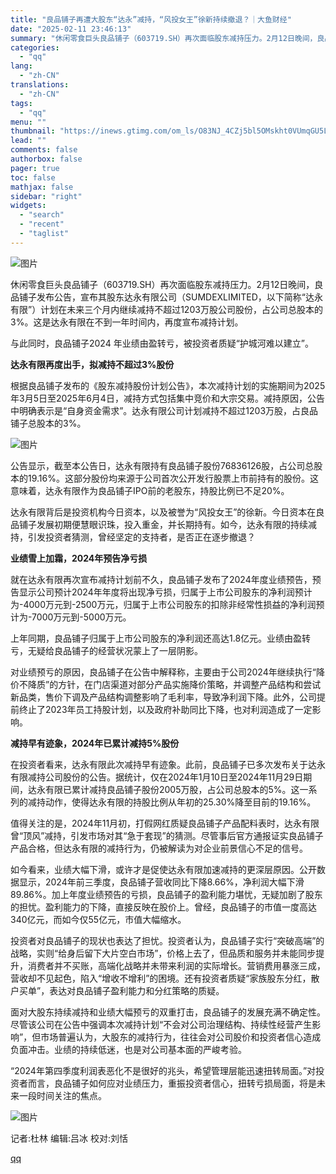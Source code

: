```yaml
---
title: "良品铺子再遭大股东“达永”减持，“风投女王”徐新持续撤退？｜大鱼财经"
date: "2025-02-11 23:46:13"
summary: "休闲零食巨头良品铺子（603719.SH）再次面临股东减持压力。2月12日晚间，良品铺子发布公告，..."
categories:
  - "qq"
lang:
  - "zh-CN"
translations:
  - "zh-CN"
tags:
  - "qq"
menu: ""
thumbnail: "https://inews.gtimg.com/om_ls/O83NJ_4CZj5bl5OMskht0VUmqGU5Lmm7ROoZvrh9Nj-fEAA_640360/0"
lead: ""
comments: false
authorbox: false
pager: true
toc: false
mathjax: false
sidebar: "right"
widgets:
  - "search"
  - "recent"
  - "taglist"
---
```


![图片](https://inews.gtimg.com/news_bt/OdL8SVOIN6xDQcl1rvrM-m6G56a0bW76lph5dDSNPvZ2IAA/641)

休闲零食巨头良品铺子（603719.SH）再次面临股东减持压力。2月12日晚间，良品铺子发布公告，宣布其股东达永有限公司（SUMDEXLIMITED，以下简称“达永有限”）计划在未来三个月内继续减持不超过1203万股公司股份，占公司总股本的3%。这是达永有限在不到一年时间内，再度宣布减持计划。

与此同时，良品铺子2024 年业绩由盈转亏，被投资者质疑“护城河难以建立”。

**达永有限再度出手，拟减持不超过3%股份**

根据良品铺子发布的《股东减持股份计划公告》，本次减持计划的实施期间为2025年3月5日至2025年6月4日，减持方式包括集中竞价和大宗交易。减持原因，公告中明确表示是“自身资金需求”。达永有限公司计划减持不超过1203万股，占良品铺子总股本的3%。

![图片](https://inews.gtimg.com/news_bt/OqdKWPPHWpVT8awuBG2Lqj8UMflsUHox_CcquOa2XagN8AA/641)

公告显示，截至本公告日，达永有限持有良品铺子股份76836126股，占公司总股本的19.16%。这部分股份均来源于公司首次公开发行股票上市前持有的股份。这意味着，达永有限作为良品铺子IPO前的老股东，持股比例已不足20%。

达永有限背后是投资机构今日资本，以及被誉为“风投女王”的徐新。今日资本在良品铺子发展初期便慧眼识珠，投入重金，并长期持有。如今，达永有限的持续减持，引发投资者猜测，曾经坚定的支持者，是否正在逐步撤退？

**业绩雪上加霜，2024年预告净亏损**

就在达永有限再次宣布减持计划前不久，良品铺子发布了2024年度业绩预告，预告显示公司预计2024年年度将出现净亏损，归属于上市公司股东的净利润预计为-4000万元到-2500万元，归属于上市公司股东的扣除非经常性损益的净利润预计为-7000万元到-5000万元。

上年同期，良品铺子归属于上市公司股东的净利润还高达1.8亿元。业绩由盈转亏，无疑给良品铺子的经营状况蒙上了一层阴影。

对业绩预亏的原因，良品铺子在公告中解释称，主要由于公司2024年继续执行“降价不降质”的方针，在门店渠道对部分产品实施降价策略，并调整产品结构和尝试新品类，售价下调及产品结构调整影响了毛利率，导致净利润下降。此外，公司提前终止了2023年员工持股计划，以及政府补助同比下降，也对利润造成了一定影响。

**减持早有迹象，2024年已累计减持5%股份**

在投资者看来，达永有限此次减持早有迹象。此前，良品铺子已多次发布关于达永有限减持公司股份的公告。据统计，仅在2024年1月10日至2024年11月29日期间，达永有限已累计减持良品铺子股份2005万股，占公司总股本的5%。这一系列的减持动作，使得达永有限的持股比例从年初的25.30%降至目前的19.16%。

值得关注的是，2024年11月初，打假网红质疑良品铺子产品配料表时，达永有限曾“顶风”减持，引发市场对其“急于套现”的猜测。尽管事后官方通报证实良品铺子产品合格，但达永有限的减持行为，仍被解读为对企业前景信心不足的信号。

如今看来，业绩大幅下滑，或许才是促使达永有限加速减持的更深层原因。公开数据显示，2024年前三季度，良品铺子营收同比下降8.66%，净利润大幅下滑89.86%。加上年度业绩预告的亏损，良品铺子的盈利能力堪忧，无疑加剧了股东的担忧。盈利能力的下降，直接反映在股价上。曾经，良品铺子的市值一度高达340亿元，而如今仅55亿元，市值大幅缩水。

投资者对良品铺子的现状也表达了担忧。投资者认为，良品铺子实行“突破高端”的战略，实则“给身后留下大片空白市场”，价格上去了，但品质和服务并未能同步提升，消费者并不买账，高端化战略并未带来利润的实际增长。营销费用暴涨三成，营收却不见起色，陷入“增收不增利”的困境。还有投资者质疑“家族股东分红，散户买单”，表达对良品铺子盈利能力和分红策略的质疑。

面对大股东持续减持和业绩大幅预亏的双重打击，良品铺子的发展充满不确定性。尽管该公司在公告中强调本次减持计划“不会对公司治理结构、持续性经营产生影响”，但市场普遍认为，大股东的减持行为，往往会对公司股价和投资者信心造成负面冲击。业绩的持续低迷，也是对公司基本面的严峻考验。

“2024年第四季度利润表恶化不是很好的兆头，希望管理层能迅速扭转局面。”对投资者而言，良品铺子如何应对业绩压力，重振投资者信心，扭转亏损局面，将是未来一段时间关注的焦点。

![图片](https://inews.gtimg.com/news_bt/OCHKJhdnpxaD4Yb79tVUf9Eu_AfllP3QV36wpkLGFq9DcAA/641)

记者:杜林 编辑:吕冰 校对:刘恬

[qq](https://new.qq.com/rain/a/20250211A094HW00)
